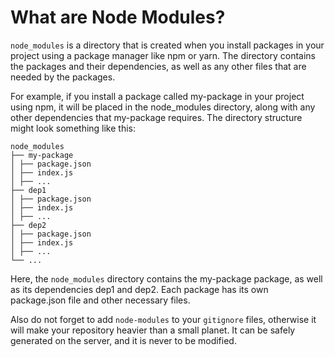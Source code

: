 # What are Node Modules?

`node_modules` is a directory that is created when you install packages in your project using a package manager like npm or yarn. The directory contains the packages and their dependencies, as well as any other files that are needed by the packages.

For example, if you install a package called my-package in your project using npm, it will be placed in the node\_modules directory, along with any other dependencies that my-package requires. The directory structure might look something like this:

```plaintext
node_modules
├── my-package
│ ├── package.json
│ ├── index.js
│ ├── ...
├── dep1
│ ├── package.json
│ ├── index.js
│ ├── ...
├── dep2
│ ├── package.json
│ ├── index.js
│ ├── ...
└── ...
```

Here, the `node_modules` directory contains the my-package package, as well as its dependencies dep1 and dep2. Each package has its own package.json file and other necessary files.

Also do not forget to add `node-modules` to your `gitignore` files, otherwise it will make your repository heavier than a small planet. It can be safely generated on the server, and it is never to be modified.